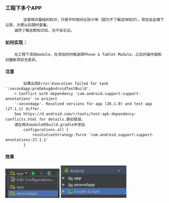 ### 工程下多个APP
        
            这是相对基础的知识，只是平时相对比较少用（因为不了解这块知识）。现在在此做下记录，方便以后随时查看。
        诚然了解这款知识后，也不会忘记。
        
#### 如何实现：

        在工程下添加module，在添加的时候选择Phone & Tablet Module，之后的操作就和创建新项目无差异。
        
#### 注意
    
            如果出现Error:Execution failed for task ':secondapp:preDebugAndroidTestBuild'.
        > Conflict with dependency 'com.android.support:support-annotations' in project 
        ':secondapp'. Resolved versions for app (26.1.0) and test app (27.1.1) differ. 
        See https://d.android.com/r/tools/test-apk-dependency-conflicts.html for details.类似错误，
        请在相关module的build.gradle中添加
            configurations.all {
                resolutionStrategy.force 'com.android.support:support-annotations:27.1.1'
            }
        
#### 效果
![效果一](https://github.com/Wzhixiang/MultiProject/blob/master/ScreenCapture/one.png)
![效果二](https://github.com/Wzhixiang/MultiProject/blob/master/ScreenCapture/two.png)
